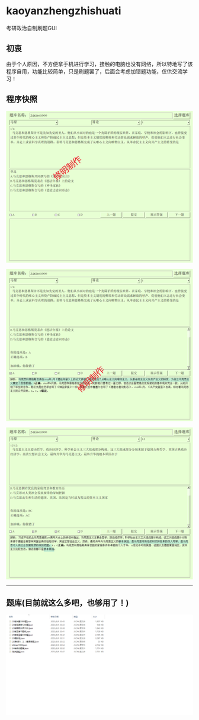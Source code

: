 # kaoyanzhengzhishuati
考研政治自制刷题GUI



##  初衷

由于个人原因，不方便拿手机进行学习，接触的电脑也没有网络，所以特地写了该程序自用，功能比较简单，只是刷题罢了，后面会考虑加错题功能，仅供交流学习！



##  程序快照

![](images/1.png)

![](images/2.png)

![](images/3.png)

----

##  题库(目前就这么多吧，也够用了！)

![](images/4.png)

